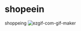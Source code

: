 # shopeein
shoppeing
<img src="https://i.ibb.co/jZ2XqNs/ezgif-com-gif-maker.gif" alt="ezgif-com-gif-maker" border="0">
